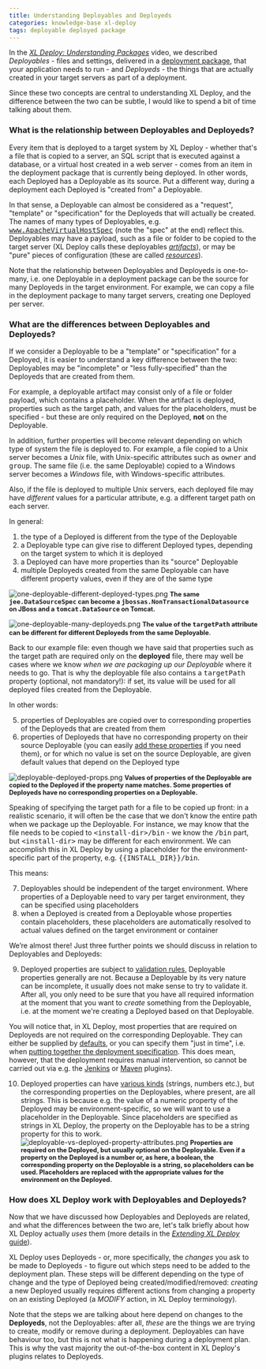 ```yaml
---
title: Understanding Deployables and Deployeds
categories: knowledge-base xl-deploy
tags: deployable deployed package
---
```


In the [_XL Deploy: Understanding Packages_](http://vimeo.com/99837504) video, we described _Deployables_ - files and settings, delivered in a [deployment package](http://docs.xebialabs.com/releases/4.0/deployit/referencemanual.html#deployment-package), that your application needs to run - and _Deployeds_ - the things that are actually created in your target servers as part of a deployment.

Since these two concepts are central to understanding XL Deploy, and the difference between the two can be subtle, I would like to spend a bit of time talking about them.

### What is the relationship between Deployables and Deployeds?

Every item that is deployed to a target system by XL Deploy - whether that's a file that is copied to a server, an SQL script that is executed against a database, or a virtual host created in a web server - comes from an item in the deployment package that is currently being deployed. In other words, each Deployed has a Deployable as its source. Put a different way, during a deployment each Deployed is "created from" a Deployable.

In that sense, a Deployable can almost be considered as a "request", "template" or "specification" for the Deployeds that will actually be created. The names of many types of Deployables, e.g. [<tt>www.ApacheVirtualHostSpec</tt>](docs.xebialabs.com/releases/latest/deployit/webserverPluginManual.html#wwwapachevirtualhostspec) (note the "spec" at the end) reflect this. Deployables may have a payload, such as a file or folder to be copied to the target server (XL Deploy calls these deployables [_artifacts_](http://docs.xebialabs.com/releases/latest/deployit/referencemanual.html#artifacts)), or may be "pure" pieces of configuration (these are called [_resources_](http://docs.xebialabs.com/releases/latest/deployit/referencemanual.html#resource-specifications)).

Note that the relationship between Deployables and Deployeds is one-to-many, i.e. one Deployable in a deployment package can be the source for many Deployeds in the target environment. For example, we can copy a file in the deployment package to many target servers, creating one Deployed per server.

### What are the differences between Deployables and Deployeds?

If we consider a Deployable to be a "template" or "specification" for a Deployed, it is easier to understand a key difference between the two: Deployables may be "incomplete" or "less fully-specified" than the Deployeds that are created from them.

For example, a deployable artifact may consist only of a file or folder payload, which contains a placeholder. When the artifact is deployed, properties such as the target path, and values for the placeholders, must be specified - but these are only required on the Deployed, **not** on the Deployable.

In addition, further properties will become relevant depending on which type of system the file is deployed to. For example, a file copied to a Unix server becomes a _Unix_ file, with Unix-specific attributes such as <tt>owner</tt> and <tt>group</tt>. The same file (i.e. the same Deployable) copied to a Windows server becomes a _Windows_ file, with Windows-specific attributes.

Also, if the file is deployed to multiple Unix servers, each deployed file may have _different_ values for a particular attribute, e.g. a different target path on each server.

In general:

1. the type of a Deployed is different from the type of the Deployable
2. a Deployable type can give rise to different Deployed types, depending on the target system to which it is deployed
3. a Deployed can have more properties than its "source" Deployable
4. multiple Deployeds created from the same Deployable can have different property values, even if they are of the same type

![one-deployable-different-deployed-types.png](/attachments/token/LnSEMXOUi9MzghY5MNbuKibBu/?name=one-deployable-different-deployed-types.png)
**<span style="font-size: 0.9em;">The same <tt>jee.DataSourceSpec</tt> can become a <tt>jbossas.NonTransactionalDatasource</tt> on JBoss and a <tt>tomcat.DataSource</tt> on Tomcat.</span>**

![one-deployable-many-deployeds.png](/attachments/token/1uMQu7MpBVFrJCCRJsFkVVThH/?name=one-deployable-many-deployeds.png)
**<span style="font-size: 0.9em;">The value of the <tt>targetPath</tt> attribute can be different for different Deployeds from the same Deployable</span>**.

Back to our example file: even though we have said that properties such as the target path are required only on the **deployed** file, there may well be cases where we know _when we are packaging up our Deployable_ where it needs to go. That is why the deployable file also contains a <tt>targetPath</tt> property (optional, not mandatory!): if set, its value will be used for all deployed files created from the Deployable.

In other words:

5. properties of Deployables are copied over to corresponding properties of the Deployeds that are created from them
6. properties of Deployeds that have no corresponding property on their source Deployable (you can easily [add these properties](http://docs.xebialabs.com/releases/latest/deployit/customizationmanual.html#extending-a-ci) if you need them), or for which no value is set on the source Deployable, are given default values that depend on the Deployed type

![deployable-deployed-props.png](/attachments/token/uZmdQyI2nChaidees06WONfzv/?name=deployable-deployed-props.png)
**<span style="font-size: 0.9em;">Values of properties of the Deployable are copied to the Deployed if the property name matches. Some properties of Deployeds have no corresponding properties on a Deployable.</span>**

Speaking of specifying the target path for a file to be copied up front: in a realistic scenario, it will often be the case that we don't know the entire path when we package up the Deployable. For instance, we may know that the file needs to be copied to <tt>&lt;install-dir&gt;/bin</tt> - we know the <tt>/bin</tt> part, but <tt>&lt;install-dir&gt;</tt> may be different for each environment. We can accomplish this in XL Deploy by using a placeholder for the environment-specific part of the property, e.g. <tt>{{INSTALL_DIR}}/bin</tt>.

This means:

7. Deployables should be independent of the target environment. Where properties of a Deployable need to vary per target environment, they can be specified using placeholders
8. when a Deployed is created from a Deployable whose properties contain placeholders, these placeholders are automatically resolved to actual values defined on the target environment or container

We’re almost there! Just three further points we should discuss in relation to Deployables and Deployeds:

9. Deployed properties are subject to [validation rules](http://docs.xebialabs.com/releases/latest/deployit/customizationmanual.html#defining-validation-rules), Deployable properties generally are not. Because a Deployable by its very nature can be incomplete, it usually does not make sense to try to validate it. After all, you only need to be sure that you have all required information at the moment that you want to _create_ something from the Deployable, i.e. at the moment we're creating a Deployed based on that Deployable.

You will notice that, in XL Deploy, most properties that are required on Deployeds are not required on the corresponding Deployable. They can either be supplied by [defaults](http://docs.xebialabs.com/releases/latest/deployit/customizationmanual.html#modifying-existing-cis), or you can specify them "just in time", i.e. when [putting together the deployment specification](http://docs.xebialabs.com/releases/latest/deployit/guimanual.html#initial-deployment). This does mean, however, that the deployment requires manual intervention, so cannot be carried out via e.g. the [Jenkins](http://docs.xebialabs.com/releases/latest/xldeploy-plugin-plugin/jenkinsPluginManual.html) or [Maven](http://tech.xebialabs.com/deployit-maven-plugin/4.0.0/) plugins).

10. Deployed properties can have [various kinds](http://docs.xebialabs.com/releases/latest/deployit/customizationmanual.html#modifying-existing-cis) (strings, numbers etc.), but the corresponding properties on the Deployables, where present, are all strings. This is because e.g. the value of a numeric property of the Deployed may be environment-specific, so we will want to use a placeholder in the Deployable. Since placeholders are specified as strings in XL Deploy, the property on the Deployable has to be a string property for this to work.
![deployable-vs-deployed-property-attributes.png](/attachments/token/mrQP1cqBpXjYa5Tc56iMufd6P/?name=deployable-vs-deployed-property-attributes.png)
**<span style="font-size: 0.9em;">Properties are required on the Deployed, but usually optional on the Deployable. Even if a property on the Deployed is a number or, as here, a boolean, the corresponding property on the Deployable is a string, so placeholders can be used. Placeholders are replaced with the appropriate values for the environment on the Deployed.</span>**

### How does XL Deploy work with Deployables and Deployeds?

Now that we have discussed how Deployables and Deployeds are related, and what the differences between the two are, let's talk briefly about how XL Deploy actually _uses_ them (more details in the [_Extending XL Deploy_ guide](http://docs.xebialabs.com/releases/latest/deployit/customizationmanual.html#preparing-and-performing-deployments-in-xl-deploy)).

XL Deploy uses Deployeds - or, more specifically, the _changes_ you ask to be made to Deployeds - to figure out which steps need to be added to the deployment plan. These steps will be different depending on the type of change and the type of Deployed being created/modified/removed: _creating_ a new Deployed usually requires different actions from changing a property on an existing Deployed (a _MODIFY_ action, in XL Deploy terminology).

Note that the steps we are talking about here depend on changes to the **Deployeds**, not the Deployables: after all, _these_ are the things we are trying to create, modify or remove during a deployment. Deployables can have behaviour too, but this is not what is happening during a deployment plan. This is why the vast majority the out-of-the-box content in XL Deploy's plugins relates to Deployeds.